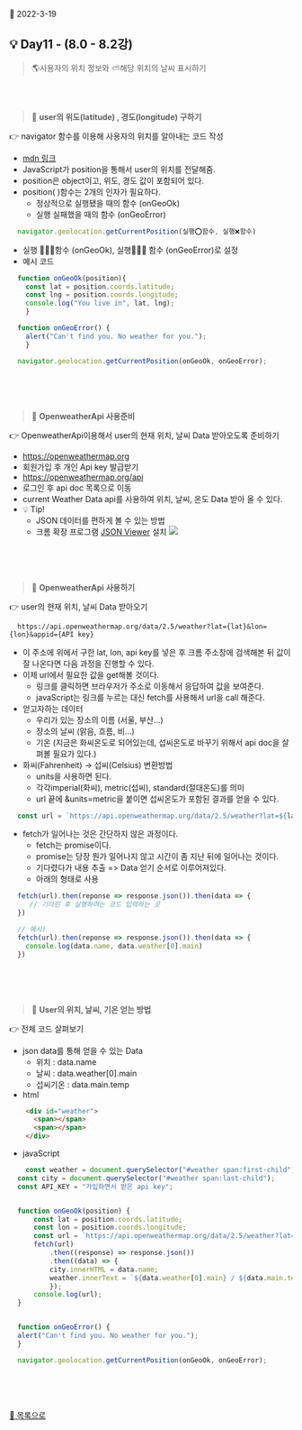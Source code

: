 📅 2022-3-19
## **💡 Day11 - (8.0 - 8.2강)** 

> 🌎사용자의 위치 정보와 ⛅해당 위치의 날씨 표시하기 

<br/>
<br/>

> 🌱 **user의 위도(latitude) , 경도(longitude) 구하기**  

👉  navigator 함수를 이용해 사용자의 위치를 알아내는 코드 작성
- [mdn 링크](https://developer.mozilla.org/ko/docs/Web/API/Geolocation/getCurrentPosition)
- JavaScript가 position을 통해서 user의 위치를 전달해줌.
- position은 object이고, 위도, 경도 값이 포함되어 있다. 
- position( )함수는 2개의 인자가 필요하다.
	- 정상적으로 실행됐을 때의 함수 (onGeoOk)
    - 실행 실패했을 때의 함수 (onGeoError)
```js
  navigator.geolocation.getCurrentPosition(실행⭕함수, 실행❌함수)
```
- 실행 🙆🏻‍♀️함수 (onGeoOk), 실행🙅🏻‍♀️ 함수 (onGeoError)로 설정
- 예시 코드
```js
  function onGeoOk(position){
    const lat = position.coords.latitude;
    const lng = position.coords.longitude;
    console.log("You live in", lat, lng);
    }

  function onGeoError() {
    alert("Can't find you. No weather for you.");
    }

  navigator.geolocation.getCurrentPosition(onGeoOk, onGeoError);
```



<br/>    
<br/>
<br/>

> 🌱 **OpenweatherApi 사용준비**  

👉 OpenweatherApi이용해서 user의 현재 위치, 날씨 Data 받아오도록 준비하기
- https://openweathermap.org
- 회원가입 후 개인 Api key 발급받기
- https://openweathermap.org/api
- 로그인 후 api doc 목록으로 이동
- current Weather Data api를 사용하여 위치, 날씨, 온도 Data 받아 올 수 있다.
- 💡 Tip!
	-  JSON 데이터를 편하게 볼 수 있는 방법
    - 크롬 확장 프로그램 [JSON Viewer](https://chrome.google.com/webstore/detail/json-viewer/gbmdgpbipfallnflgajpaliibnhdgobh?hl=ko) 설치
![](https://velog.velcdn.com/images/jmindev/post/0e373212-04d3-42c3-a14a-8af15a553578/image.png)


<br/>    
<br/>
<br/>

> 🌱 **OpenweatherApi 사용하기**  

👉 user의 현재 위치, 날씨 Data 받아오기
```
  https://api.openweathermap.org/data/2.5/weather?lat={lat}&lon={lon}&appid={API key}
```

- 이 주소에 위에서 구한 lat, lon, api key를 넣은 후 크롬 주소창에 검색해본 뒤 값이 잘 나온다면 다음 과정을 진행할 수 있다.
- 이제 url에서 필요한 값을 get해볼 것이다.
	- 링크를 클릭하면 브라우저가 주소로 이동해서 응답하여 값을 보여준다. 
    - javaScript는 링크를 누르는 대신 fetch를 사용해서 url을 call 해준다.
- 얻고자하는 데이터
	- 우리가 있는 장소의 이름 (서울, 부산...)
	- 장소의 날씨 (맑음, 흐름, 비...)
    - 기온 (지금은 화씨온도로 되어있는데, 섭씨온도로 바꾸기 위해서 api doc을 살펴볼 필요가 있다.)
- 화씨(Fahrenheit) → 섭씨(Celsius) 변환방법
	- units을 사용하면 된다.
	- 각각imperial(화씨), metric(섭씨), standard(절대온도)를 의미
    - url 끝에 &units=metric을 붙이면 섭씨온도가 포함된 결과를 얻을 수 있다.
```js
  const url = `https://api.openweathermap.org/data/2.5/weather?lat=${lat}&lon=${lon}&appid=${API_KEY}&units=metric`;
```
- fetch가 일어나는 것은 간단하지 않은 과정이다.
	- fetch는 promise이다.
    - promise는 당장 뭔가 일어나지 않고 시간이 좀 지난 뒤에 일어나는 것이다.
    - 기다렸다가 내용 추출 => Data 얻기 순서로 이루어져있다.
    - 아래의 형태로 사용
```js
  fetch(url).then(reponse => response.json()).then(data => {
     // 기다린 후 실행하려는 코드 입력하는 곳
  })

  // 예시)
  fetch(url).then(reponse => response.json()).then(data => {
    console.log(data.name, data.weather[0].main)
  })
```



<br/>    
<br/>
<br/>

 
> 🌱 **User의 위치, 날씨, 기온 얻는 방법**  

👉  전체 코드 살펴보기
- json data를 통해 얻을 수 있는 Data
	- 위치 : data.name
  - 날씨 : data.weather[0].main
  - 섭씨기온 : data.main.temp
- html
```html
	<div id="weather">
      <span></span>
      <span></span>
	</div>
```
- javaScript
```js
	const weather = document.querySelector("#weather span:first-child");
  const city = document.querySelector("#weather span:last-child");
  const API_KEY = "가입하면서 받은 api key";


  function onGeoOk(position) {
      const lat = position.coords.latitude;
      const lon = position.coords.longitude;
      const url = `https://api.openweathermap.org/data/2.5/weather?lat=${lat}&lon=${lon}&appid=${API_KEY}&units=metric`;
      fetch(url)
          .then((response) => response.json())
          .then((data) => {
          city.innerHTML = data.name;
          weather.innerText = `${data.weather[0].main} / ${data.main.temp}`;
          });
      console.log(url);
  }


  function onGeoError() {
  alert("Can't find you. No weather for you.");
  }

  navigator.geolocation.getCurrentPosition(onGeoOk, onGeoError);
```


<br/>
<br/>
<br/>

[📌 목록으로](/README.md)
